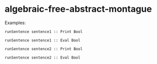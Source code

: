 # algebraic-free-abstract-montague

Examples:

`runSentence sentence1 :: Print Bool`

`runSentence sentence1 :: Eval Bool`

`runSentence sentence2 :: Print Bool`

`runSentence sentence2 :: Eval Bool`
